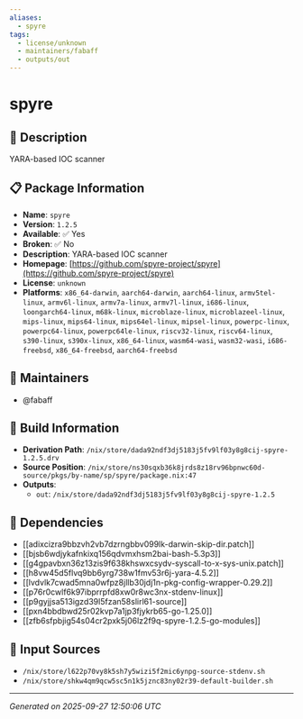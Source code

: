 ```yaml
---
aliases:
  - spyre
tags:
  - license/unknown
  - maintainers/fabaff
  - outputs/out
---
```


# spyre

## 📝 Description

YARA-based IOC scanner

## 📋 Package Information

- **Name**: `spyre`
- **Version**: `1.2.5`
- **Available**: ✅ Yes
- **Broken**: ✅ No
- **Description**: YARA-based IOC scanner
- **Homepage**: [https://github.com/spyre-project/spyre](https://github.com/spyre-project/spyre)
- **License**: `unknown`
- **Platforms**: `x86_64-darwin`, `aarch64-darwin`, `aarch64-linux`, `armv5tel-linux`, `armv6l-linux`, `armv7a-linux`, `armv7l-linux`, `i686-linux`, `loongarch64-linux`, `m68k-linux`, `microblaze-linux`, `microblazeel-linux`, `mips-linux`, `mips64-linux`, `mips64el-linux`, `mipsel-linux`, `powerpc-linux`, `powerpc64-linux`, `powerpc64le-linux`, `riscv32-linux`, `riscv64-linux`, `s390-linux`, `s390x-linux`, `x86_64-linux`, `wasm64-wasi`, `wasm32-wasi`, `i686-freebsd`, `x86_64-freebsd`, `aarch64-freebsd`
## 👥 Maintainers

- @fabaff


## 🔧 Build Information

- **Derivation Path**: `/nix/store/dada92ndf3dj5183j5fv9lf03y8g8cij-spyre-1.2.5.drv`
- **Source Position**: `/nix/store/ns30sqxb36k8jrds8z18rv96bpnwc60d-source/pkgs/by-name/sp/spyre/package.nix:47`
- **Outputs**:
  - `out`:  `/nix/store/dada92ndf3dj5183j5fv9lf03y8g8cij-spyre-1.2.5`

## 🔗 Dependencies

- [[adixcizra9bbzvh2vb7dzrngbbv099lk-darwin-skip-dir.patch]]
- [[bjsb6wdjykafnkixq156qdvmxhsm2bai-bash-5.3p3]]
- [[g4gpavbxn36z13zis9f638khswxcsydv-syscall-to-x-sys-unix.patch]]
- [[h8vw45d5flvq9bb6yrg738w1fmv53r6j-yara-4.5.2]]
- [[lvdvlk7cwad5mna0wfpz8jllb30jdj1n-pkg-config-wrapper-0.29.2]]
- [[p76r0cwlf6k97ibprrpfd8xw0r8wc3nx-stdenv-linux]]
- [[p9gyjjsa513igzd39l5fzan58slirl61-source]]
- [[pxn4bbdbwd25r02kvp7a1jp3fjykrb65-go-1.25.0]]
- [[zfb6sfpbjig54s04cr2pxk5j06lz2f9q-spyre-1.2.5-go-modules]]

## 📁 Input Sources

- `/nix/store/l622p70vy8k5sh7y5wizi5f2mic6ynpg-source-stdenv.sh`
- `/nix/store/shkw4qm9qcw5sc5n1k5jznc83ny02r39-default-builder.sh`

---
*Generated on 2025-09-27 12:50:06 UTC*
